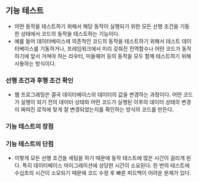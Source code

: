## 기능 테스트
- 어떤 동작을 테스트하기 위해서 해당 동작이 실행되기 위한 모든 선행 조건을 기동한 상태에서 코드의 동작을 테스트하는 기능이다.
- 예를 들어 데이터베이스에 의존적인 코드의 동작을 테스트하기 위해서 테스트 데이터베이스를 기동하거나, 프레임워크에서 미리 갖춰진 전역함수나 어떤 코드가 동작하기에 앞서 거쳐야 하는 라우터, 미들웨어 등의 동작을 모두 함께 테스트하기 위해 사용하는 방식이다.

### 선행 조건과 후행 조건 확인
- 웹 프로그래밍은 결국 데이터베이스의 데이터의 값을 변경하는 과정이다. 어떤 코드가 실행이 되기 전의 데이터 상태와 어떤 코드가 실행된 이후의 데이터 상태의 변경이 짜여진 로직에 맞게 잘 변경되었는지를 확인하는 방식의 코드를 만든다.

### 기능 테스트의 장점

### 기능 테스트의 단점
- 이렇게 모든 선행 조건을 세팅을 하기 때문에 동작 테스트에 많은 시간이 걸리게 된다. 특히 데이터베이스 마이그레이션에 상당한 시간이 소요된다. 한 번의 테스트에 수십초의 시간이 소모되기 때문에 코드 수정 후 빠른 피드백이 어려운 문제가 있다.
